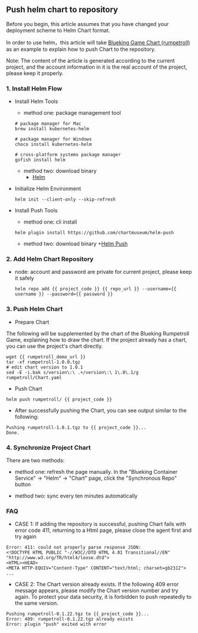 ## Push helm chart to repository
Before you begin, this article assumes that you have changed your deployment scheme to Helm Chart format.

In order to use helm，this article will take [Blueking
Game Chart (rumpetroll)]({{rumpetroll_demo_url}}) as an example to explain how to push Chart to the repository. 

Note: The content of the article is generated according to the current project, and the account information in it is the real account of the project, please keep it properly.


### 1. Install Helm Flow

  - Install Helm Tools
    + method one: package management tool
     
    ```
    # package manager for Mac
    brew install kubernetes-helm

    # package manager for Windows
    choco install kubernetes-helm

    # cross-platform systems package manager
    gofish install helm
    ```
    
    + method two: download binary
        + [Helm](https://github.com/helm/helm/releases/tag/v2.12.0)
    
  - Initialize Helm Environment
    
    ```
    helm init --client-only --skip-refresh
    ```

  - Install Push Tools

    + method one: cli install
    ```
    helm plugin install https://github.com/chartmuseum/helm-push
    ```
    
    + method two: download binary
        +[Helm Push](https://github.com/chartmuseum/helm-push/releases)

### 2. Add Helm Chart Repository
  + node: account and password are private for current project, please keep it safely

    ```
    helm repo add {{ project_code }} {{ repo_url }} --username={{ username }} --password={{ password }}
    ```

### 3. Push Helm Chart
- Prepare Chart

The following will be supplemented by the chart of the Blueking Rumpetroll Game, explaining how to draw the chart. If the project already has a chart, you can use the project's chart directly.

```
wget {{ rumpetroll_demo_url }}
tar -xf rumpetroll-1.0.0.tgz
# edit chart version to 1.0.1
sed -E -i.bak s/version\:\ .+/version\:\ 1\.0\.1/g rumpetroll/Chart.yaml
```

- Push Chart

```
helm push rumpetroll/ {{ project_code }}
```

- After successfully pushing the Chart, you can see output similar to the following:
```
Pushing rumpetroll-1.0.1.tgz to {{ project_code }}...
Done.
```

### 4. Synchronize Project Chart
There are two methods:

- method one: refresh the page manually. In the "Blueking Container Service" -> "Helm" -> "Chart" page, click the "Synchronous Repo" button

- method two: sync every ten minutes automatically

### FAQ
- CASE 1: If adding the repository is successful, pushing Chart fails with error code 411, returning to a Html page, please close the agent first and try again

```
Error: 411: could not properly parse response JSON:
<!DOCTYPE HTML PUBLIC "-//W3C//DTD HTML 4.01 Transitional//EN" "http://www.w3.org/TR/html4/loose.dtd">
<HTML><HEAD>
<META HTTP-EQUIV="Content-Type" CONTENT="text/html; charset=gb2312">
...
```

- CASE 2: The Chart version already exists. If the following 409 error message appears, please modify the Chart version number and try again. To protect your data security, it is forbidden to push repeatedly to the same version.

```
Pushing rumpetroll-0.1.22.tgz to {{ project_code }}...
Error: 409: rumpetroll-0.1.22.tgz already exists
Error: plugin "push" exited with error
```